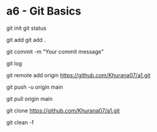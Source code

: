 # a6 - Git Basics
git init
git status

git add <file>
git add .

git commit -m "Your commit message"

git log

git remote add origin
https://github.com/Khurana07/a1.git

git push -u origin main

git pull origin main

git clone https://github.com/Khurana07/a1.git

git clean -f
